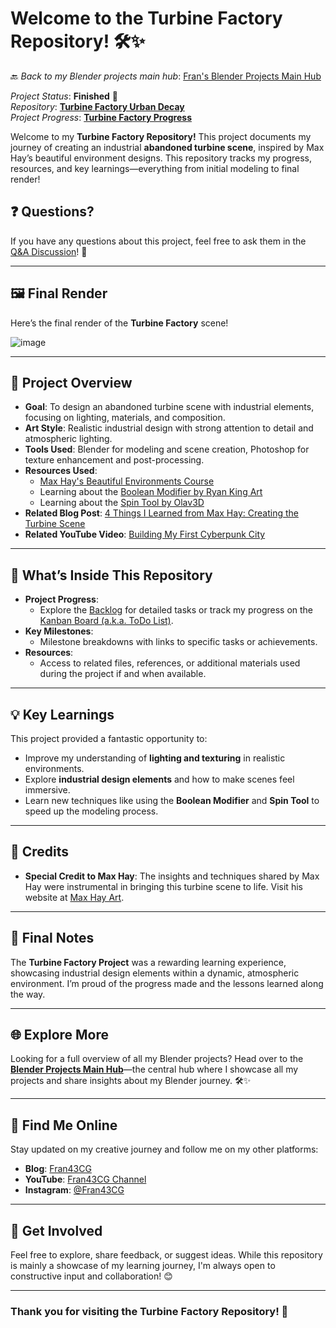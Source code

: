 # Welcome to the Turbine Factory Repository! 🛠️✨

🔙 _Back to my Blender projects main hub_: [Fran's Blender Projects Main Hub](https://github.com/ux-fran/blender-projects-main-hub-repo)

_Project Status_: **Finished** 🎉  
_Repository_: **[Turbine Factory Urban Decay](https://github.com/ux-fran/turbine-factory-urban-decay-repository)**  
_Project Progress_: **[Turbine Factory Progress](https://github.com/users/ux-fran/projects/67)**  

Welcome to my **Turbine Factory Repository!** This project documents my journey of creating an industrial **abandoned turbine scene**, inspired by Max Hay’s beautiful environment designs. This repository tracks my progress, resources, and key learnings—everything from initial modeling to final render!

## ❓ Questions?
If you have any questions about this project, feel free to ask them in the [Q&A Discussion](https://github.com/ux-fran/turbine-factory-urban-decay-repository/discussions)! 💬

---

## 🖼️ Final Render

Here’s the final render of the **Turbine Factory** scene!

![image](https://github.com/user-attachments/assets/39cc631d-13d0-4a23-b4ee-15d736fc16bd)

---

## 🧩 Project Overview

- **Goal**: To design an abandoned turbine scene with industrial elements, focusing on lighting, materials, and composition.
- **Art Style**: Realistic industrial design with strong attention to detail and atmospheric lighting.
- **Tools Used**: Blender for modeling and scene creation, Photoshop for texture enhancement and post-processing.
- **Resources Used**:
  - [Max Hay's Beautiful Environments Course](https://maxhayart.com)
  - Learning about the [Boolean Modifier by Ryan King Art](https://www.youtube.com/watch?v=CHqH5oz0DvQ)
  - Learning about the [Spin Tool by Olav3D](https://youtu.be/4GZc6_Y-DY8)
- **Related Blog Post**: [4 Things I Learned from Max Hay: Creating the Turbine Scene](https://www.fran43cg.com/blog/2024/06/19/4-things-i-learned-from-max-hay-creating-the-turbine-scene/)
- **Related YouTube Video**: [Building My First Cyberpunk City](https://www.youtube.com/watch?v=MR7xzW8NLeM)

---

## 📌 What’s Inside This Repository

- **Project Progress**:
  - Explore the [Backlog](https://github.com/users/ux-fran/projects/67) for detailed tasks or track my progress on the [Kanban Board (a.k.a. ToDo List)](https://github.com/users/ux-fran/projects/67/views/2).
- **Key Milestones**:
  - Milestone breakdowns with links to specific tasks or achievements.
- **Resources**:
  - Access to related files, references, or additional materials used during the project if and when available.

---

## 💡 Key Learnings

This project provided a fantastic opportunity to:

- Improve my understanding of **lighting and texturing** in realistic environments.
- Explore **industrial design elements** and how to make scenes feel immersive.
- Learn new techniques like using the **Boolean Modifier** and **Spin Tool** to speed up the modeling process.

---

## 🙏 Credits

- **Special Credit to Max Hay**: The insights and techniques shared by Max Hay were instrumental in bringing this turbine scene to life. Visit his website at [Max Hay Art](https://maxhayart.com).

---

## 📝 Final Notes

The **Turbine Factory Project** was a rewarding learning experience, showcasing industrial design elements within a dynamic, atmospheric environment. I’m proud of the progress made and the lessons learned along the way.

---

## 🌐 Explore More

Looking for a full overview of all my Blender projects? Head over to the **[Blender Projects Main Hub](https://github.com/ux-fran/blender-projects-main-hub-repo)**—the central hub where I showcase all my projects and share insights about my Blender journey. 🛠️✨

---

## 🔗 Find Me Online

Stay updated on my creative journey and follow me on my other platforms:

- **Blog**: [Fran43CG](https://www.fran43cg.com)  
- **YouTube**: [Fran43CG Channel](https://www.youtube.com/@Fran43CG)  
- **Instagram**: [@Fran43CG](https://www.instagram.com/fran43cg/)  

---

## 🤝 Get Involved

Feel free to explore, share feedback, or suggest ideas. While this repository is mainly a showcase of my learning journey, I'm always open to constructive input and collaboration! 😊

---

### Thank you for visiting the Turbine Factory Repository! 🎉
